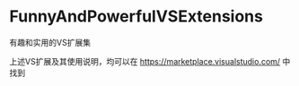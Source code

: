 # FunnyAndPowerfulVSExtensions
有趣和实用的VS扩展集

上述VS扩展及其使用说明，均可以在 https://marketplace.visualstudio.com/ 中找到
